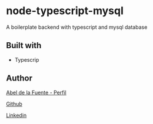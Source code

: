 # node-typescript-mysql

A boilerplate backend with typescript and mysql database

## Built with

- Typescrip

## Author

[Abel de la Fuente - Perfil](https://abelfubu.github.io/abelfubu/)

[Github](https://github.com/abelfubu)

[Linkedin](https://www.linkedin.com/in/abel-de-la-fuente-53b0291aa/)

